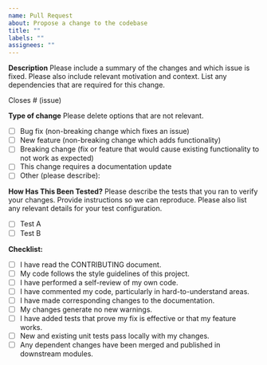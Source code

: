 ```yaml
---
name: Pull Request
about: Propose a change to the codebase
title: ""
labels: ""
assignees: ""
---
```


**Description**
Please include a summary of the changes and which issue is fixed. Please also
include relevant motivation and context. List any dependencies that are required
for this change.

Closes # (issue)

**Type of change**
Please delete options that are not relevant.

- [ ] Bug fix (non-breaking change which fixes an issue)
- [ ] New feature (non-breaking change which adds functionality)
- [ ] Breaking change (fix or feature that would cause existing functionality to
      not work as expected)
- [ ] This change requires a documentation update
- [ ] Other (please describe):

**How Has This Been Tested?**
Please describe the tests that you ran to verify your changes. Provide instructions
so we can reproduce. Please also list any relevant details for your test configuration.

- [ ] Test A
- [ ] Test B

**Checklist:**

- [ ] I have read the CONTRIBUTING document.
- [ ] My code follows the style guidelines of this project.
- [ ] I have performed a self-review of my own code.
- [ ] I have commented my code, particularly in hard-to-understand areas.
- [ ] I have made corresponding changes to the documentation.
- [ ] My changes generate no new warnings.
- [ ] I have added tests that prove my fix is effective or that my feature works.
- [ ] New and existing unit tests pass locally with my changes.
- [ ] Any dependent changes have been merged and published in downstream modules.
